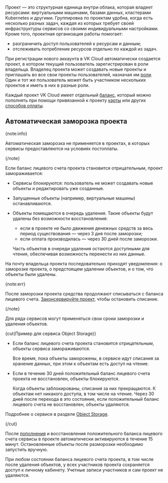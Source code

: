 Проект — это структурная единица внутри облака, которая владеет ресурсами: виртуальными машинами, базами данных, кластерами Kubernetes и другими. Группировка по проектам удобна, когда есть несколько разных задач, каждая из которых требует своей инфраструктуры сервисов со своими индивидуальными настройками. Кроме того, проектная организация работы помогает:

- разграничить доступ пользователей к ресурсам и данным;
- отслеживать потребление ресурсов отдельно по каждой из задач.

При регистрации нового аккаунта в VK Cloud автоматически создается проект, в котором текущий пользователь зарегистрирован в роли владельца. Владелец проекта может создавать новые проекты и приглашать во все свои проекты пользователей, назначая им [роли](../rolesandpermissions). Один и тот же пользователь может быть участником нескольких проектов и иметь в них в разные роли.

Каждый проект VK Cloud имеет отдельный [баланс](/ru/intro/billing/concepts/balance), который можно пополнять при помощи привязанной к проекту [карты](/ru/intro/billing/instructions/add-card) или других [способов оплаты](/ru/intro/billing/concepts/payment-methods).

## Автоматическая заморозка проекта

{note:info}

Автоматическая заморозка не применяется в проектах, в которых сервисы предоставляются на условиях постоплаты.

{/note}

Если баланс лицевого счета проекта становится отрицательным, проект замораживается:

- Сервисы блокируются: пользователь не может создавать новые объекты и редактировать уже созданные.
- Запущенные объекты (например, виртуальные машины) останавливаются.
- Объекты помещаются в очередь удаления. Такие объекты будут удалены без возможности восстановления:

  - если в проекте не было движения денежных средств за весь период существования — через 3 дня после заморозки;
  - если оплата производилась — через 30 дней после заморозки.

  Часть объектов в очереди удаления остаются доступными для чтения, обеспечивая возможность перенести из них данные.

На почту владельца проекта последовательно приходят уведомления: о заморозке проекта, о предстоящем удалении объектов, и о том, что объекты были удалены.

{note:err}

После заморозки проекта средства продолжают списываться с баланса лицевого счета. [Законсервируйте проект](../../instructions/project-settings/manage#konservaciya_proekta), чтобы остановить списание.

{/note}

Для ряда сервисов могут применяться свои сроки заморозки и удаления объектов.

{cut(Пример для сервиса Object Storage)}

- Если баланс лицевого счета проекта становится отрицательным, объекты сервиса замораживаются.

    Все время, пока объекты заморожены, в сервисе идут списания за хранение данных, при этом к объектам есть доступ на чтение.

- Если в течение 30 дней положительный баланс лицевого счета проекта не восстановлен, объекты блокируются.

    Когда объекты заблокированы, списания за них прекращаются. К объектам нет никакого доступа, в том числе на чтение. Через 30 дней после перехода в это состояние, если положительный баланс лицевого счета не восстановлен, объекты удаляются.

Подробнее о сервисе в разделе [Object Storage](/ru/storage/s3).

{/cut}

После [пополнения](/ru/intro/billing/instructions/payment#balance_charge) и восстановления положительного баланса лицевого счета сервисы в проекте автоматически активируются в течение 15 минут. Остановленные объекты после разморозки необходимо запустить вручную.

При любом состоянии баланса лицевого счета проекта, в том числе после удаления объектов, у всех участников проекта сохраняется доступ к личному кабинету. Учетные записи участников и сам проект не удаляются.
